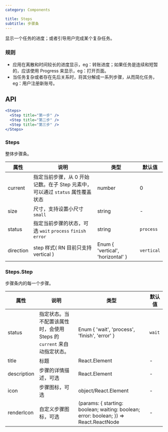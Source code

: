```yaml
---
category: Components

title: Steps
subtitle: 步骤条
---
```



显示一个任务的进度；或者引导用户完成某个复杂任务。

### 规则
- 应用在离散和时间较长的进度显示，eg：转账进度；如果任务是连续和短暂的，应该使用 Progress 来显示，eg：打开页面。
- 当任务复杂或者存在先后关系时，将其分解成一系列步骤，从而简化任务，eg：用户注册新账号。


## API

```jsx
<Steps>
  <Step title="第一步" />
  <Step title="第二步" />
  <Step title="第三步" />
</Steps>
```

### Steps

整体步骤条。

| 属性      | 说明                                                                          | 类型                              | 默认值     |
| --------- | ----------------------------------------------------------------------------- | --------------------------------- | ---------- |
| current   | 指定当前步骤，从 0 开始记数。在子 Step 元素中，可以通过 `status` 属性覆盖状态 | number                            | 0          |
| size      | 尺寸，支持设置小尺寸`small`                                                   | string                            | -          |
| status    | 指定当前步骤的状态，可选 `wait` `process` `finish` `error`                    | string                            | `process`  |
| direction | step 样式( RN 目前只支持 vertical )                                           | Enum { 'vertical', 'horizontal' } | `vertical` |

### Steps.Step

步骤条内的每一个步骤。

| 属性        | 说明                                                                   | 类型                                                                                  | 默认值 |
| ----------- | ---------------------------------------------------------------------- | ------------------------------------------------------------------------------------- | ------ |
| status      | 指定状态。当不配置该属性时，会使用 Steps 的 `current` 来自动指定状态。 | Enum { 'wait', 'process', 'finish', 'error' }                                         | `wait` |
| title       | 标题                                                                   | React.Element                                                                         | -      |
| description | 步骤的详情描述，可选                                                   | React.Element                                                                         | -      |
| icon        | 步骤图标，可选                                                         | object/React.Element                                                                  | -      |
| renderIcon  | 自定义步骤图标，可选                                                   | (params: { starting: boolean; waiting: boolean; error: boolean; }) => React.ReactNode | -      |
